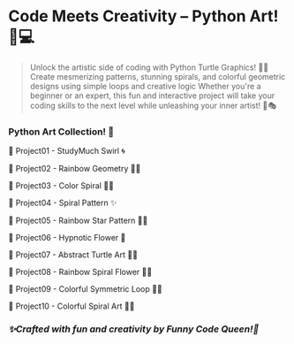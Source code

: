 # Code Meets Creativity – Python Art! 🎨💻 
> Unlock the artistic side of coding with Python Turtle Graphics! 🐢✨ Create mesmerizing patterns, stunning spirals, and colorful geometric designs using simple loops and creative logic Whether you're a beginner or an expert, this fun and interactive project will take your coding skills to the next level while unleashing your inner artist! 🚀🎭

### Python Art Collection! 🐍

🔷 Project01 - StudyMuch Swirl 🌀

🔷 Project02 - Rainbow Geometry 🌈🔺

🔷 Project03 - Color Spiral 🎨✨

🔷 Project04 - Spiral Pattern ✨

🔷 Project05 - Rainbow Star Pattern 🎨🌈

🔷 Project06 - Hypnotic Flower 🌺

🔷 Project07 - Abstract Turtle Art 🎨🐢

🔷 Project08 - Rainbow Spiral Flower 🌈🌸

🔷 Project09 - Colorful Symmetric Loop 🔵🔁

🔷 Project10 - Colorful Spiral Art 🎨🌀

### *✨Crafted with fun and creativity by Funny Code Queen!🚀*
